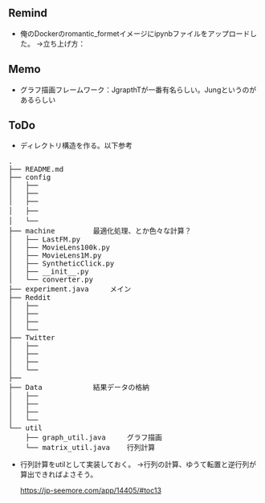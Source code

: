## Remind
* 俺のDockerのromantic_formetイメージにipynbファイルをアップロードした。
  →立ち上げ方：

## Memo
* グラフ描画フレームワーク：JgrapthTが一番有名らしい。Jungというのがあるらしい


## ToDo
* ディレクトリ構造を作る。以下参考
<pre>
.
├── README.md
├── config
│   ├── 
│   ├── 
│   ├── 
│   ├──　
│   └──　
├── machine			最適化処理、とか色々な計算？
│   ├── LastFM.py
│   ├── MovieLens100k.py
│   ├── MovieLens1M.py
│   ├── SyntheticClick.py
│   ├── __init__.py
│   └── converter.py
├── experiment.java		メイン
├── Reddit
│   ├── 
│   ├── 
│   ├── 
│   └── 
├── Twitter
│   ├── 
│   ├── 
│   ├── 
│   └── 
├── 
├── Data			結果データの格納
│   ├── 
│   ├── 
│   ├── 
│   └── 
└── util
    ├── graph_util.java		グラフ描画
    └── matrix_util.java	行列計算
</pre>


* 行列計算をutilとして実装しておく。
	→行列の計算、ゆうて転置と逆行列が算出できればよさそう。

	https://jp-seemore.com/app/14405/#toc13
